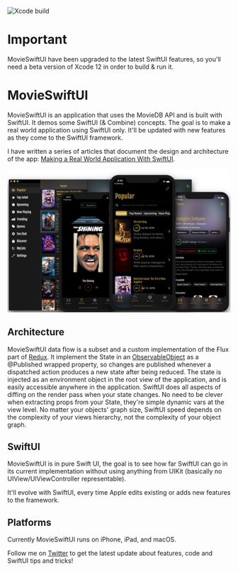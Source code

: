 ![Xcode build](https://github.com/Dimillian/MovieSwiftUI/workflows/Xcode%20build/badge.svg?branch=master)

# Important

MovieSwiftUI have been upgraded to the latest SwiftUI features, so you'll need a beta version of Xcode 12 in order to build & run it. 

# MovieSwiftUI

MovieSwiftUI is an application that uses the MovieDB API and is built with SwiftUI. 
It demos some SwiftUI (& Combine) concepts. The goal is to make a real world application using SwiftUI only. It'll be updated with new features as they come to the SwiftUI framework. 

I have written a series of articles that document the design and architecture of the app: [Making a Real World Application With SwiftUI](https://medium.com/better-programming/collection-making-a-real-world-application-with-swiftui-4f9bc8c7fb71).

![App Image](images/MovieSwiftUI_promo_new.png?)

## Architecture

MovieSwiftUI data flow is a subset and a custom implementation of the Flux part of [Redux](https://redux.js.org/). 
It implement the State in an [ObservableObject](https://developer.apple.com/documentation/combine/observableobject) as a @Published wrapped property, so changes are published whenever a dispatched action produces a new state after being reduced. 
The state is injected as an environment object in the root view of the application, and is easily accessible anywhere in the application. 
SwiftUI does all aspects of diffing on the render pass when your state changes. No need to be clever when extracting props from your State, they're simple dynamic vars at the view level. No matter your objects' graph size, SwiftUI speed depends on the complexity of your views hierarchy, not the complexity of your object graph.

## SwiftUI

MovieSwiftUI is in pure Swift UI, the goal is to see how far SwiftUI can go in its current implementation without using anything from UIKit (basically no UIView/UIViewController representable).

It'll evolve with SwiftUI, every time Apple edits existing or adds new features to the framework.

## Platforms

Currently MovieSwiftUI runs on iPhone, iPad, and macOS. 

Follow me on [Twitter](https://twitter.com/dimillian) to get the latest update about features, code and SwiftUI tips and tricks! 
